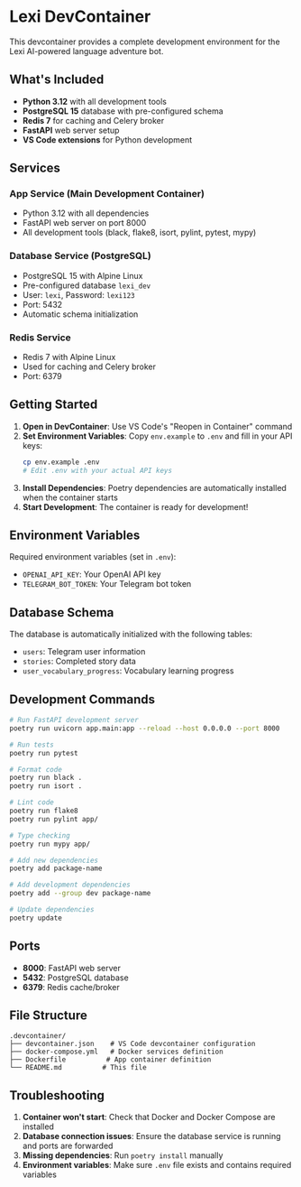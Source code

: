 # Lexi DevContainer

This devcontainer provides a complete development environment for the Lexi AI-powered language adventure bot.

## What's Included

- **Python 3.12** with all development tools
- **PostgreSQL 15** database with pre-configured schema
- **Redis 7** for caching and Celery broker
- **FastAPI** web server setup
- **VS Code extensions** for Python development

## Services

### App Service (Main Development Container)

- Python 3.12 with all dependencies
- FastAPI web server on port 8000
- All development tools (black, flake8, isort, pylint, pytest, mypy)

### Database Service (PostgreSQL)

- PostgreSQL 15 with Alpine Linux
- Pre-configured database `lexi_dev`
- User: `lexi`, Password: `lexi123`
- Port: 5432
- Automatic schema initialization

### Redis Service

- Redis 7 with Alpine Linux
- Used for caching and Celery broker
- Port: 6379

## Getting Started

1. **Open in DevContainer**: Use VS Code's "Reopen in Container" command
2. **Set Environment Variables**: Copy `env.example` to `.env` and fill in your API keys:
   ```bash
   cp env.example .env
   # Edit .env with your actual API keys
   ```
3. **Install Dependencies**: Poetry dependencies are automatically installed when the container starts
4. **Start Development**: The container is ready for development!

## Environment Variables

Required environment variables (set in `.env`):

- `OPENAI_API_KEY`: Your OpenAI API key
- `TELEGRAM_BOT_TOKEN`: Your Telegram bot token

## Database Schema

The database is automatically initialized with the following tables:

- `users`: Telegram user information
- `stories`: Completed story data
- `user_vocabulary_progress`: Vocabulary learning progress

## Development Commands

```bash
# Run FastAPI development server
poetry run uvicorn app.main:app --reload --host 0.0.0.0 --port 8000

# Run tests
poetry run pytest

# Format code
poetry run black .
poetry run isort .

# Lint code
poetry run flake8
poetry run pylint app/

# Type checking
poetry run mypy app/

# Add new dependencies
poetry add package-name

# Add development dependencies
poetry add --group dev package-name

# Update dependencies
poetry update
```

## Ports

- **8000**: FastAPI web server
- **5432**: PostgreSQL database
- **6379**: Redis cache/broker

## File Structure

```
.devcontainer/
├── devcontainer.json    # VS Code devcontainer configuration
├── docker-compose.yml   # Docker services definition
├── Dockerfile          # App container definition
└── README.md          # This file
```

## Troubleshooting

1. **Container won't start**: Check that Docker and Docker Compose are installed
2. **Database connection issues**: Ensure the database service is running and ports are forwarded
3. **Missing dependencies**: Run `poetry install` manually
4. **Environment variables**: Make sure `.env` file exists and contains required variables
